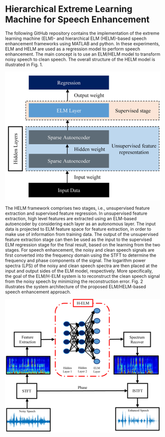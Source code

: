 # Hierarchical Extreme Learning Machine for Speech Enhancement

The following GitHub repository contains the implementation of the extreme learning machine (ELM)- and hierarchical ELM (HELM)-based speech enhancement frameworks using MATLAB and python. In these experiments, ELM and HELM are used as a regression model to perform speech enhancement. The main concept is to use an ELM/HELM model to transform noisy speech to clean speech. The overall structure of the HELM model is illustrated in Fig. 1. 

![](figures/Fig1.jpg)

The HELM framework comprises two stages, i.e., unsupervised feature extraction and supervised feature regression. In unsupervised feature extraction, high level features are extracted using an ELM-based autoencoder by considering each layer as an autonomous layer. The input data is projected to ELM feature space for feature extraction, in order to make use of information from training data. The output of the unsupervised feature extraction stage can then be used as the input to the supervised ELM regression stage for the final result, based on the learning from the two stages. For speech enhancement,  the noisy and clean speech signals are first converted into the frequency domain using the STFT to determine the frequency and phase components of the signal. The logarithm power spectra (LPS) of the noisy and clean speech spectra are then placed at the input and output sides of the ELM model, respectively. More specifically, the goal of the ELM/H-ELM system is to reconstruct the clean speech signal from the noisy speech by minimizing the reconstruction error. Fig. 2 illustrates the system architecture of the proposed ELM/HELM-based speech enhancement approach.

![](figures/Fig2.jpg)

